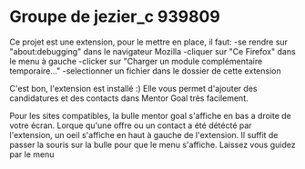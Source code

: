 # Groupe de jezier_c 939809

Ce projet est une extension, pour le mettre en place, il faut:
-se rendre sur "about:debugging" dans le navigateur Mozilla
-cliquer sur "Ce Firefox" dans le menu à gauche
-clicker sur "Charger un module complémentaire temporaire…"
-selectionner un fichier dans le dossier de cette extension

C'est bon, l'extension est installé :)
Elle vous permet d'ajouter des candidatures et des contacts dans Mentor Goal très facilement.

Pour les sites compatibles, la bulle mentor goal s'affiche en bas a droite de votre écran.
Lorque qu'une offre ou un contact a été détécté par l'extension, un oeil s'affiche en haut à gauche de l'extension.
Il suffit de passer la souris sur la bulle pour que le menu s'affiche.
Laissez vous guidez par le menu

